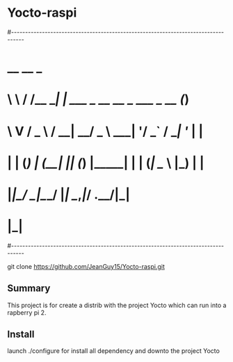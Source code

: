 # Yocto-raspi

#----------------------------------------------------------------------------------
#            __   __         _                                                    
#            \ \ / /__   ___| |_ ___        _ __ __ _ ___ _ __ (_)
#             \ V / _ \ / __| __/ _ \ _____| '__/ _` / __| '_ \| |
#              | | (_) | (__| || (_) |_____| | | (_| \__ \ |_) | |
#              |_|\___/ \___|\__\___/      |_|  \__,_|___/ .__/|_|
#                                                        |_|      
#----------------------------------------------------------------------------------

git clone https://github.com/JeanGuy15/Yocto-raspi.git


Summary
-------

  This project is for create a distrib with the project Yocto which can run into a rapberry pi 2.



Install
-------

launch
  ./configure
  for install all dependency and downto the project Yocto
